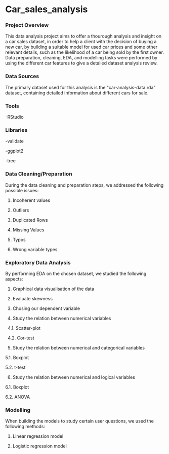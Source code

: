 # Car_sales_analysis

### Project Overview

This data analysis project aims to offer a thourough analysis and insight on a car sales dataset, in order to help a client with the decision of buying a new car, by building a suitable model for used car prices
and some other relevant details, such as the likelihood of a car being sold by the first owner. Data preparation, cleaning, EDA, and modelling tasks were performed by using the different car features to give a detailed dataset analysis review.

### Data Sources

The primary dataset used for this analysis is the "car-analysis-data.rda" dataset, containing detailed information about different cars for sale.

### Tools
-RStudio

### Libraries
-validate

-ggplot2

-tree

### Data Cleaning/Preparation

During the data cleaning and preparation steps, we addressed the following possible issues:

1. Incoherent values

2. Outliers

3. Duplicated Rows

4. Missing Values

5. Typos

6. Wrong variable types

### Exploratory Data Analysis

By performing EDA on the chosen dataset, we studied the following aspects:

1. Graphical data visualisation of the data

2. Evaluate skewness

3. Chosing our dependent variable

4. Study the relation between numerical variables
   
&nbsp;  4.1. Scatter-plot
  
&nbsp;  4.2. Cor-test

5. Study the relation between numerical and categorical variables
   
  5.1. Boxplot
  
  5.2. t-test  

6. Study the relation between numerical and logical variables
   
  6.1. Boxplot
  
  6.2. ANOVA   

### Modelling

When building the models to study certain user questions, we used the following methods:

1. Linear regression model

2. Logistic regression model

